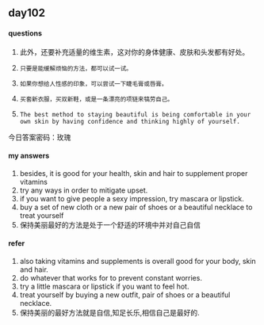 ## day102

#### questions

1.    此外，还要补充适量的维生素，这对你的身体健康、皮肤和头发都有好处。  

2.     只要是能缓解烦恼的方法，都可以试一试。

3.     如果你想给人性感的印象，可以尝试一下睫毛膏或唇膏。

4.     买套新衣服，买双新鞋，或是一条漂亮的项链来犒劳自己。

5.     The best method to staying beautiful is being comfortable in your own skin by having confidence and thinking highly of yourself.

今日答案密码：玫瑰


#### my answers

1. besides, it is good for your health, skin and hair to supplement proper vitamins
2. try any ways in order to mitigate upset.
3. if you want to give people a sexy impression, try mascara or lipstick.
4. buy a set of new cloth or a new pair of shoes or a beautiful necklace to treat yourself
5. 保持美丽最好的方法是处于一个舒适的环境中并对自己自信

#### refer

1. also taking vitamins and supplements is overall good for your body, skin and hair.
2. do whatever that works for to prevent constant worries.
3. try a little mascara or lipstick if you want to feel hot.
4. treat yourself by buying a new outfit, pair of shoes or a beautiful necklace.
5. 保持美丽的最好方法就是自信,知足长乐,相信自己是最好的.
